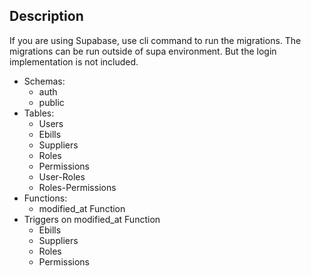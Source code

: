## Description
If you are using Supabase, use cli command to run the migrations.
The migrations can be run outside of supa environment. But the login implementation is not included.

- Schemas:
    - auth
    - public
- Tables:
    - Users
    - Ebills
    - Suppliers
    - Roles
    - Permissions
    - User-Roles
    - Roles-Permissions
- Functions:
    - modified_at Function
- Triggers on modified_at Function
    - Ebills
    - Suppliers
    - Roles
    - Permissions